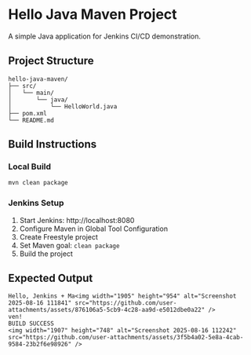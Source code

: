# Hello Java Maven Project

A simple Java application for Jenkins CI/CD demonstration.

## Project Structure
```
hello-java-maven/
├── src/
│   └── main/
│       └── java/
│           └── HelloWorld.java
├── pom.xml
└── README.md
```

## Build Instructions

### Local Build
```bash
mvn clean package
```

### Jenkins Setup
1. Start Jenkins: http://localhost:8080
2. Configure Maven in Global Tool Configuration
3. Create Freestyle project
4. Set Maven goal: `clean package`
5. Build the project

## Expected Output
```
Hello, Jenkins + Ma<img width="1905" height="954" alt="Screenshot 2025-08-16 111841" src="https://github.com/user-attachments/assets/876106a5-5cb9-4c28-aa9d-e5012dbe0a22" />
ven!
BUILD SUCCESS
<img width="1907" height="748" alt="Screenshot 2025-08-16 112242" src="https://github.com/user-attachments/assets/3f5b4a02-5e8a-4cab-9584-23b2f6e98926" />

```
